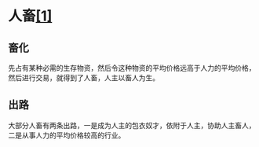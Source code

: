 # 人畜[[1]](./appendices/tao-te-ching.md)

## 畜化

先占有某种必需的生存物资，然后令这种物资的平均价格远高于人力的平均价格，然后进行交易，就得到了人畜，人主以畜人为生。

## 出路

大部分人畜有两条出路，一是成为人主的包衣奴才，依附于人主，协助人主畜人，二是从事人力的平均价格较高的行业。
